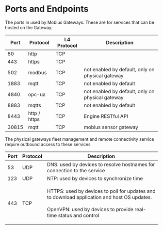# Ports and Endpoints

The ports in used by Mobius Gateways. These are for services that can be hosted on the Gateway.

| Port  | Protocol     | L4 Protocol | Description                                      |
| ----- | ------------ | ----------- | ------------------------------------------------ |
| 80    | http         | TCP         |                                                  |
| 443   | https        | TCP         |                                                  |
| 502   | modbus       | TCP         | not enabled by default, only on physical gateway |
| 1883  | mqtt         | TCP         | not enabled by default                           |
| 4840  | opc-ua       | TCP         | not enabled by default, only on physical gateway |
| 8883  | mqtts        | TCP         | not enabled by default                           |
| 8443  | http / https | TCP         | Engine RESTful API                               |
| 30815 | mqtt         | TCP         | mobius sensor gateway                            |

The physical gateways fleet management and remote connectivity service require outbound access to these services&#x20;

| Port | Protocol | Description                                                                                                                                                                |
| ---- | -------- | -------------------------------------------------------------------------------------------------------------------------------------------------------------------------- |
| 53   | UDP      | DNS: used by devices to resolve hostnames for connection to the  service                                                                                                   |
| 123  | UDP      | NTP: used by devices to synchronize time                                                                                                                                   |
| 443  | TCP      | <p>HTTPS: used by devices to poll for updates and to download application and host OS updates.<br><br>OpenVPN: used by devices to provide real-time status and control</p> |
